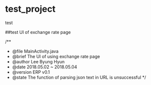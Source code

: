 # test_project
test

##test UI of exchange rate page

/**
 * @file MainActivity.java
 * @brief The UI of using exchange rate page
 * @author Lee Byung Hyun
 * @date 2018.05.02 ~ 2018.05.04
 * @version ERP v0.1
 * @state The function of parsing json text in URL is unsuccessful
 */



